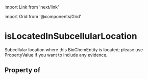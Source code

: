 import Link from 'next/link'
  
import Grid from '@components/Grid'

# isLocatedInSubcellularLocation

Subcellular location where this BioChemEntity is located; please use PropertyValue if you want to include any evidence.

## Property of



